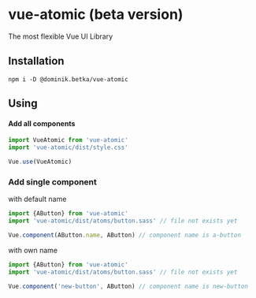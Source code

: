 # vue-atomic (beta version)
The most flexible Vue UI Library

## Installation
```
npm i -D @dominik.betka/vue-atomic
```

## Using
#### Add all components
```js
import VueAtomic from 'vue-atomic'
import 'vue-atomic/dist/style.css'

Vue.use(VueAtomic)
```
### Add single component
with default name
```js
import {AButton} from 'vue-atomic'
import 'vue-atomic/dist/atoms/button.sass' // file not exists yet

Vue.component(AButton.name, AButton) // component name is a-button
```
with own name
```js
import {AButton} from 'vue-atomic'
import 'vue-atomic/dist/atoms/button.sass' // file not exists yet

Vue.component('new-button', AButton) // component name is new-button
```
